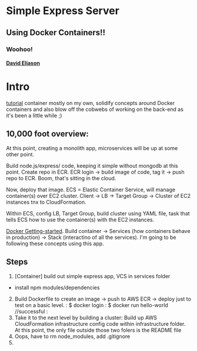 # Simple Express Server
## Using Docker Containers!!
### Woohoo!
#### [David Eliason](http://www.davethemaker.com)

# Intro
[tutorial](https://aws.amazon.com/getting-started/container-microservices-tutorial/module-two/)
container mostly on my own, solidify concepts around Docker containers and also blow off the cobwebs of working on the back-end as it's been a little while ;)

## 10,000 foot overview:
At this point, creating a monolith app, microservices will be up at some other point. 

Build node.js/express/ code, keeping it simple without mongodb at this point. Create repo in ECR. ECR login -> build image of code, tag it -> push repo to ECR. Boom, that's sitting in the cloud.

Now, deploy that image. ECS = Elastic Container Service, will manage container(s) over EC2 cluster. Client -> LB -> Target Group -> Cluster of EC2 instances tnx to CloudFormation. 

Within ECS, config LB, Target Group, build cluster using YAML file, task that tells ECS how to use the container(s) with the EC2 instances.

[Docker Getting-started](https://docs.docker.com/get-started/part2/#introduction). Build container -> Services (how containers behave in production) -> Stack (interactino of all the services). I'm going to be following these concepts using this app.


## Steps
1. [Container] build out simple express app, VCS in services folder
 - install npm modules/dependencies
2. Build Dockerfile to create an image -> push to AWS ECR -> deploy just to test on a basic level.
	: $ docker login
	: $ docker run hello-world //successful
	: 
3. Take it to the next level by building a cluster: Build up AWS CloudFormation infrastructure config code within infrastructure folder. At this point, the only file outside those two folers is the README file
4. Oops, have to rm node_modules, add .gitignore
5. 